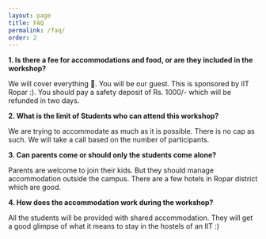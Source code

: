 ```yaml
---
layout: page
title: FAQ
permalink: /faq/
order: 2
---
```


**1. Is there a fee for accommodations and food, or are they included in the workshop?**

We will cover everything 🙂. You will be our guest. This is sponsored by IIT Ropar :). You should pay a safety deposit of Rs. 1000/- which will be refunded in two days.


**2. What is the limit of Students who can attend this workshop?**

We are trying to accommodate as much as it is possible. There is no cap as such. We will take a call based on the number of participants.

**3. Can parents come or should only the students come alone?**

Parents are welcome to join their kids. But they should manage accommodation outside the campus. There are a few hotels in Ropar district which are good.

**4. How does the accommodation work during the workshop?**

All the students will be provided with shared accommodation. They will get a good glimpse of what it means to stay in the hostels of an IIT :)

